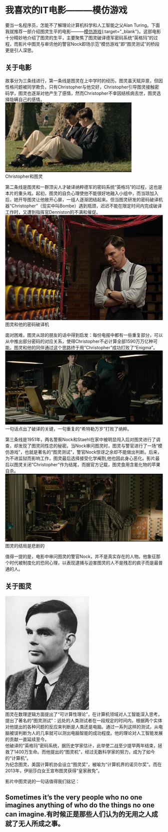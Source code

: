# 我喜欢的IT电影———模仿游戏

要当一名程序员，怎能不了解理论计算机科学和人工智能之父Alan Turing。下面我就推荐一部介绍图灵生平的电影———[模仿游戏](http://list.youku.com/show/id_z6618f85c420f11e3a705.html?tpa=dW5pb25faWQ9MTAzNzUzXzEwMDAwMV8wMV8wMQ&refer=baiduald1705){:target="_blank"}。这部电影十分精妙地介绍了图灵的生平，主要聚焦了图灵破译德军密码系统“英格玛”的过程，而影片中图灵与审讯他的警官Nock即场示范“模仿游戏”即“图灵测试”的桥段更是引人深思。

## 关于电影

故事分为三条线进行，第一条线是图灵在上中学时的经历。图灵虽天赋异禀，但因性格问题被同学欺负，只有Christopher与他交好，Christopher引导图灵接触密码学，图灵也逐渐对他产生了感情，然而Christopher不幸因结核病去世，图灵选择隐瞒自己的感情。<br/>
![](images/03_01.png)<br/>
Christopher和图灵

第二条线是图灵和一群顶尖人才破译纳粹德军的密码系统“英格玛”的过程，这也是本片的重头戏。起初，图灵的自负心理使他不能很好地融入小组中，而当琼加入后，她开导图灵让他敞开心扉，一组人逐渐团结起来。但当图灵研发的密码破译机器“Christopher”（现实中叫Bombe）遇到瓶颈，迟迟不能在限定时间内完成破译工作时，又遭到指挥官Denniston的不满和催促。<br/>
![](images/mfyx.jpg)<br/>
图灵和他的密码破译机

面对困难，图灵从琼的朋友的话中得到启发：每份电报中都有一些重复部分，可以从中推出部分密码的对应关系，使得Christopher不必计算全部1590万万亿种可能。图灵和他的同伴通过这个思路终于用“Christopher”成功打败了“Enigma”。<br/>
![](images/03_02.png)<br/>
一句话点出了破译的关键，一句重复的“希特勒万岁”打败了纳粹。

第三条线是1951年，两名警察Nock和Staehl在家中被明显闯入后对图灵进行了调查，却发现了图灵同性恋的秘密。当Nock审问图灵时，图灵与警官进行了一场“模仿游戏”，也就是著名的“图灵测试”，警官Nock惊讶之余却不能做出判断。后来，为不进监狱而影响工作，图灵最后选择接受化学阉割,他也因此身心恶化。影片最后以图灵关闭“Christopher”作为结尾，而据官方记载，图灵食用含氰化物的苹果自杀。
![](images/03_03.png)<br/>
图灵的结局是悲剧的

值得一提的是，电影中审问图灵的警官Nock，并不是真实存在的人物。他象征那个时代被制度化的恐同心理，以表现逮捕与迫害图灵的人不是残忍的疯子而是最普通的人。

## 关于图灵

![](images/Turing.jpg)<br/>
图灵在数理逻辑方面提出了“可计算性理论”，在计算机领域对人工智能深入思考，提出了著名的“图灵测试”：远处的人类测试者在一段规定的时间内，根据两个实体对他提出的各种问题的反应来判断是人类还是电脑。通过一系列这样的测试，从电脑被误判断为人的几率就可以测出电脑智能的成功程度。他的理论对人工智能发展的贡献一直延续至今。<br/>
他破译的“英格玛”密码系统，据历史学家估计，此举使二战至少提早两年结束，拯救了1400万生命。而他提出的“图灵机”，经过无数科学家的努力，成为了如今的“计算机”。<br/>
为纪念图灵，美国计算机协会设立“图灵奖”，被喻为“计算机界的诺贝尔奖”。而在2013年，伊丽莎白女王宣布图灵获得“皇家赦免”。

影片中图灵说的一句话值得我们铭记：
## Sometimes it’s the very people who no one imagines anything of who do the things no one can imagine.有时候正是那些人们认为的无用之人成就了无人所成之事。